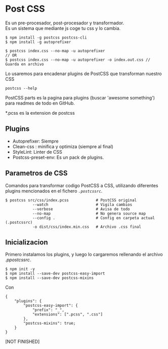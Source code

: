 # Post CSS

Es un pre-procesador, post-procesador y transformador.  
Es un sistema que mediante js coge tu css y lo cambia.

```terminal
$ npm install -g postcss postcss-cli
$ npm install -g autoprefixer

$ postcss index.css --no-map -u autoprefixer
// OR
$ postcss index.css --no-map -u autoprefixer -o index.out.css // Guarda en archivo
```

Lo usaremos para encadenar plugins de PostCSS que transforman nuestro CSS

```terminal
postcss --help
```

PostCSS parts es la pagina para plugins
(buscar 'awesome something') para readmes de todo en GitHub.

\*.pcss es la extension de postcss

## Plugins

-   Autoprefixer: Siempre
-   Clean-css : minifica y optimiza (siempre al final)
-   StyleLint: Linter de CSS
-   Postcss-preset-env: Es un pack de plugins.

## Parametros de CSS

Comandos para transformar codigo PostCSS a CSS, utilizando diferentes plugins mencionados en el fichero _`.postcssrc`_.

```terminal
$ postcss src/css/index.pcss            # PostCSS original
            --watch                     # Vigila cambios
            --verbose                   # Avisa de todo
            --no-map                    # No genera source map
            --config .                  # Config en carpeta actual (.postcssrc)
            -o dist/css/index.min.css   # Archivo .css final
```

## Inicializacion

Primero instalamos los plugins, y luego lo cargaremos rellenando el archivo _.ppostcssrc_.

```terminal
$ npm init -y
$ npm install --save-dev postcss-easy-import
$ npm install --save-dev postcss-mixins
```

Con

```code
{
    "plugins": {
        "postcss-easy-import": {
            "prefix": "_",
            "extensions": [".pcss", ".css"]
        },
        "postcss-mixins": true;
    }
}
```

[NOT FINISHED]
